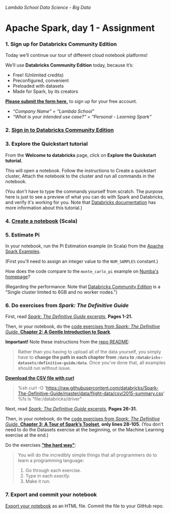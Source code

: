 _Lambda School Data Science - Big Data_

# Apache Spark, day 1 - Assignment

### 1. Sign up for Databricks Community Edition

Today we’ll continue our tour of different cloud notebook platforms!

We’ll use **Databricks Community Edition** today, because it’s:

- Free! (Unlimited credits)
- Preconfigured, convenient
- Preloaded with datasets
- Made for Spark, by its creators

[**Please submit the form here,**](https://databricks.com/signup#signup/community) to sign up for your free account.

- _“Company Name” = “Lambda School”_
- _“What is your intended use case?” = “Personal - Learning Spark”_

### 2. [Sign in to Databricks Community Edition](https://community.cloud.databricks.com/login.html)

### 3. Explore the Quickstart tutorial

From the **Welcome to databricks** page, click on **Explore the Quickstart tutorial.**

This will open a notebook. Follow the instructions to Create a quickstart cluster, Attach the notebook to the cluster and run all commands in the notebook.

(You don't have to type the commands yourself from scratch. The purpose here is just to see a preview of what you can do with Spark and Databricks, and verify it's working for you. Note that [Databricks documentation](https://docs.databricks.com/getting-started/quick-start.html) has more information about this tutorial.)

### 4. [Create a notebook](https://docs.databricks.com/user-guide/notebooks/notebook-manage.html#create-a-notebook) (Scala)

### 5. Estimate Pi

In your notebook, run the Pi Estimation example (in Scala) from the [Apache Spark Examples](https://spark.apache.org/examples.html). 

(First you'll need to assign an integer value to the `NUM_SAMPLES` constant.)

How does the code compare to the `monte_carlo_pi` example on [Numba's homepage](http://numba.pydata.org/)?

(Regarding the performance: Note that [Databricks Community Edition](https://databricks.com/try-databricks) is a "Single cluster limited to 6GB and no worker nodes.")

### 6. Do exercises from _Spark: The Definitive Guide_

First, read [_Spark: The Definitive Guide_ excerpts](https://pages.databricks.com/rs/094-YMS-629/images/Apache-Spark-The-Definitive-Guide-Excerpts-R1.pdf), **Pages 1-21.**

Then, in your notebook, do the [code exercises from _Spark: The Definitive Guide_, **Chapter 2: A Gentle Introduction to Spark**](https://github.com/databricks/Spark-The-Definitive-Guide/blob/master/code/A_Gentle_Introduction_to_Spark-Chapter_2_A_Gentle_Introduction_to_Spark.scala).

**Important!** Note these instructions from the [repo README](https://github.com/databricks/Spark-The-Definitive-Guide/blob/master/README.md):
> Rather than you having to upload all of the data yourself, you simply have to **change the path in each chapter from `/data` to `/databricks-datasets/definitive-guide/data`**. Once you've done that, all examples should run without issue. 

[**Download the CSV file with curl**](https://databricks-prod-cloudfront.cloud.databricks.com/public/4027ec902e239c93eaaa8714f173bcfc/7518333740958534/244803751991624/7702634641398412/latest.html)
> %sh curl -O 'https://raw.githubusercontent.com/databricks/Spark-The-Definitive-Guide/master/data/flight-data/csv/2015-summary.csv'
> %fs ls "file:/databricks/driver"

Next, read [_Spark: The Definitive Guide_ excerpts](https://pages.databricks.com/rs/094-YMS-629/images/Apache-Spark-The-Definitive-Guide-Excerpts-R1.pdf), **Pages 26-31.**

Then, in your notebook, do the [code exercises from _Spark: The Definitive Guide_, **Chapter 3: A Tour of Spark’s Toolset**](https://github.com/databricks/Spark-The-Definitive-Guide/blob/master/code/A_Gentle_Introduction_to_Spark-Chapter_3_A_Tour_of_Sparks_Toolset.scala), **only lines 28-105.** (You don't need to do the Datasets exercise at the beginning, or the Machine Learning exercise at the end.)

Do the exercises [**"the hard way"**](https://learnpythonthehardway.org/python3/intro.html):

> You will do the incredibly simple things that all programmers do to learn a programming language:
> 1. Go through each exercise.
> 2. Type in each _exactly._
> 3. Make it run.

### 7. Export and commit your notebook

[Export your notebook](https://docs.databricks.com/user-guide/notebooks/notebook-manage.html#export-a-notebook) as an HTML file. Commit the file to your GitHub repo.
